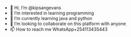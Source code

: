 - 👋 Hi, I’m @kipsangevans
- 👀 I’m interested in learning programming 
- 🌱 I’m currently learning java and python
- 💞️ I’m looking to collaborate on this platform with anyone
- 📫 How to reach me WhatsApp+254113435443

<!---
kipsangevans/kipsangevans is a ✨ special ✨ repository because its `README.md` (this file) appears on your GitHub profile.
You can click the Preview link to take a look at your changes.
--->
